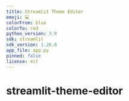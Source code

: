 ```yaml
---
title: Streamlit Theme Editor
emoji: 💻
colorFrom: blue
colorTo: red
python_version: 3.9
sdk: streamlit
sdk_version: 1.26.0
app_file: app.py
pinned: false
license: mit
---
```


# streamlit-theme-editor
